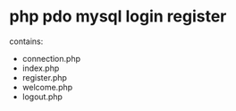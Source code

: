 <h1>php pdo mysql login register</h1>
contains:
<ul>
  <li>connection.php</li>
   <li>index.php</li>
   <li>register.php</li>
   <li>welcome.php</li>
   <li>logout.php</li>
</ul>
